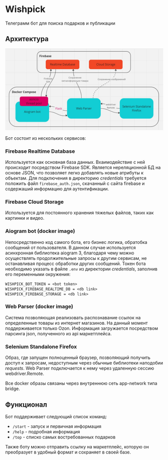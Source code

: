 # Wishpick
Телеграмм бот для поиска подарков и публикации 

## Архитектура

![architecture](arch.jpg)

Бот состоит из нескольких сервисов:

### Firebase Realtime Database
Используется как основная база данных. Вхаимодействие с ней происходит посредством Firebase SDK.
Является нереляционной БД на основе JSON, что позволяет легко добавлять новые атрибуты к объектам.
Для подключения в директорию *credentials* требуется положить файл `firebase_auth.json`, скачанный с сайта firebase и содержаший информацию для аутентификации.

### Firebase Cloud Storage
Используется для постоянного хранения тяжелых файлов, таких как картинки и видео.


### Aiogram bot (docker image)
Непосредственно код самого бота, его бизнес логика, обратобка сообщений от пользователя.
В данном случае используется асинхронная библиотека aiogram 3, благодаря чему можно осуществлять продолжительные
запросы к другим сервисам, не останавливая процесс обработки других сообщений.
Токен бота необходимо указать в файле `.env` из директории *credentials*, заполнив его переменными окружения:
```
WISHPICK_BOT_TOKEN = <bot token>
WISHPICK_FIREBASE_REALTIME_DB = <db link>
WISHPICK_FIREBASE_STORAGE = <db link>
```

### Web Parser (docker image)
Система позволяющая реализовать распознавание ссылок на определенные товары из интернет магазинов.
На данный момент поддерживается только Ozon.
Информация загружается посредством парсинга json, полученного из api маркетплейса.


### Selenium Standalone Firefox
Образ, где запущен полноценный браузер, позволяющий получить доступ к запросам, недоступным через
обычные библиотеки наподобии *requests*.
Web Parser подключается к нему через удаленную сессию webdriver.Remote.

Все docker образы связаны через внутреннюю сеть app-network типа bridge.

## Функционал
Бот поддерживает следующий список команд:
-   `/start` - запуск и первичная информация
-   `/help` - подробная информация
-   `/top` - списко самых востребованных подарков

Также боту можно отправить ссылку на маркетплейс, которую он преобразует в удобный формат и 
сохраняет в своей базе.
